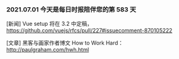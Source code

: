 ### 2021.07.01 今天是每日时报陪伴您的第 583 天

[新闻] Vue setup 将在 3.2 中定稿，<https://github.com/vuejs/rfcs/pull/227#issuecomment-870105222>

[文章] 黑客与画家作者博文 How to Work Hard：<http://paulgraham.com/hwh.html>
